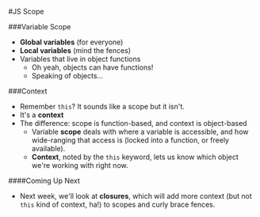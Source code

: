 #JS Scope

###Variable Scope

- **Global variables** (for everyone)
- **Local variables** (mind the fences)
- Variables that live in object functions 
	- Oh yeah, objects can have functions!
	- Speaking of objects…
	
###Context
- Remember ```this```? It sounds like a scope but it isn't.
- It's a **context**
- The difference: scope is function-based, and context is object-based
	- Variable **scope** deals with where a variable is accessible, and how wide-ranging that access is (locked into a function, or freely available).
	- **Context**, noted by the ```this``` keyword, lets us know which object we're working with right now.

####Coming Up Next

- Next week, we'll look at **closures**, which will add more context (but not ```this``` kind of context, ha!) to scopes and curly brace fences.